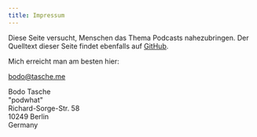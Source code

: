 ```yaml
---
title: Impressum
---
```

Diese Seite versucht, Menschen das Thema Podcasts nahezubringen.
Der Quelltext dieser Seite findet ebenfalls auf [GitHub](https://github.com/bitboxer/podwhat).

Mich erreicht man am besten hier:

[bodo@tasche.me](mailto:bodo@tasche.me)

Bodo Tasche    
"podwhat"    
Richard-Sorge-Str. 58    
10249 Berlin    
Germany
